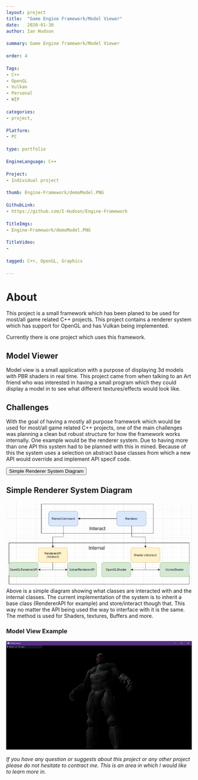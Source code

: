 ```yaml
---
layout: project
title:  "Game Engine Framework/Model Viewer"
date:   2020-01-30 
author: Ian Hudson

summary: Game Engine framework/Model Viewer

order: 4

Tags:
- C++
- OpenGL
- Vulkan
- Personal
- WIP

categories:
- project,

Platform:
- PC

type: portfolio

EngineLanguage: C++

Project:
- Individual project

thumb: Engine-Framework/demoModel.PNG

GithubLink:
- https://github.com/I-Hudson/Engine-Framework

TitleImgs:
- Engine-Framework/demoModel.PNG

TitleVideo:
- 

tagged: C++, OpenGL, Graphics

---
```


# About 
This project is a small framework which has been planed to be used for most/all game related C++ projects. This project contains a renderer system which has support for OpenGL and has Vulkan being implemented.

Currently there is one project which uses this framework.

## Model Viewer
Model view is a small application with a purpose of displaying 3d models with PBR shaders in real time. This project came from when talking to an Art friend who was interested in having a small program which they could display a model in to see what different textures/effects would look like.

## Challenges
With the goal of having a mostly all purpose framework which would be used for most/all game related C++ projects, one of the main challenges was planning a clean but robust structure for how the framework works internally. One example would be the renderer system. Due to having more than one API this system had to be planned with this in mined. Because of this the system uses a selection on abstract base classes from which a new API would override and implement API specif code.

<button type="button" class="btn btn-info" data-toggle="collapse" data-target="#renderSystemDiagram">Simple Renderer System Diagram</button>
<div id="renderSystemDiagram" class="collapse">
<h2>Simple Renderer System Diagram</h2>
<p>
<a href="https://i-hudson.github.io/assets/img/project/Engine-Framework/demoModel.PNG" target="_blank"><img src="/../assets/img/project/Engine-Framework/simpleRenderSystem.PNG"></a>
Above is a simple diagram showing what classes are interacted with and the internal classes. The current implementation of the system is to inherit a base class (RendererAPI for example) and store/interact though that. This way no matter the API being used the way to interface with it is the same. The method is used for Shaders, textures, Buffers and more.

</p>
</div>

### Model View Example
<a href="https://i-hudson.github.io/assets/img/project/Engine-Framework/demoModel.PNG" target="_blank"><img src="/assets/img/project/Engine-Framework/demoModel.PNG"></a>


<!--
<button type="button" class="btn btn-info" data-toggle="collapse" data-target="#improvments">Future / Improvements</button>
<div id="improvments" class="collapse">
<h2>Future / Improvements</h2>
<p>
</p>
</div>
-->
<i>If you have any question or suggests about this project or any other project please do not hesitate to contract me. This is an area in which I would like to learn more in.<i/>

